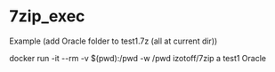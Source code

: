 # 7zip_exec
Example (add Oracle folder to test1.7z (all at current dir))

docker run -it --rm -v $(pwd):/pwd -w /pwd izotoff/7zip a test1 Oracle
